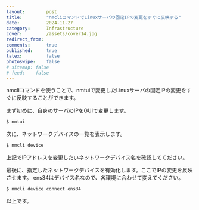 ```yaml
---
layout:        post
title:         "nmcliコマンドでLinuxサーバの固定IPの変更をすぐに反映する"
date:          2024-11-27
category:      Infrastructure
cover:         /assets/cover14.jpg
redirect_from:
comments:      true
published:     true
latex:         false
photoswipe:    false
# sitemap: false
# feed:    false
---
```


nmcliコマンドを使うことで、nmtuiで変更したLinuxサーバの固定IPの変更をすぐに反映することができます。


まず初めに、自身のサーバのIPをGUIで変更します。
```bash
$ nmtui
```

次に、ネットワークデバイスの一覧を表示します。
```bash
$ nmcli device
```
上記でIPアドレスを変更したいネットワークデバイス名を確認してください。

最後に、指定したネットワークデバイスを有効化します。ここでIPの変更を反映させます。
ens34はデバイス名なので、各環境に合わせて変えてください。
```bash
$ nmcli device connect ens34
```

以上です。
